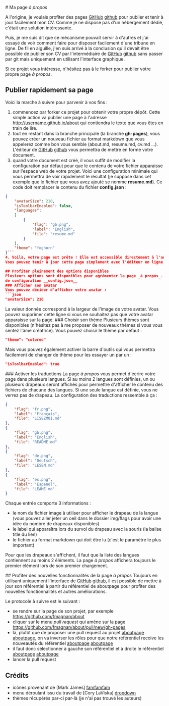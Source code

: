# Ma page _à propos_

A l'origine, je voulais profiter des pages [GitHub] [github] pour publier et tenir à jour
facilement mon CV. Comme je ne dispose pas d'un hébergement dédié, c'était une solution intéressante.

Puis, je me suis dit que ce mécanisme pouvait servir à d'autres et j'ai essayé de voir comment faire pour disposer
facilement d'une tribune en ligne. De fil en aiguille, j'en suis arrivé à la conclusion qu'il devait être possible de
publier son CV par l'intermédiaire de [GitHub] [github] sans passer par git mais uniquement en utilisant
l'interface graphique.

Si ce projet vous intéresse, n'hésitez pas à le forker pour publier votre propre page _à propos_.

## Publier rapidement sa page

Voici la marche à suivre pour parvenir à vos fins :

1. commencez par forker ce projet pour obtenir votre propre dépôt. Cette simple action va publier une page à l'adresse
http://username.github.io/about qui contiendra le texte que vous êtes en train de lire.
2. tout en restant dans la branche principale (la branche __gh-pages__), vous pouvez créer un nouveau fichier au format
markdown que vous appelerez comme bon vous semble (about.md, resume.md, cv.md ...). L'éditeur de [GitHub] [github]
vous permettra de mettre en forme votre document.
3. quand votre document est créé, il vous suffit de modifier la configuration par défaut pour que le contenu de votre
fichier apparaisse sur l'espace web de votre projet. Voici une configuration minimale qui vous permettra de voir
rapidement le résultat (je suppose dans cet exemple que le fichier que vous avez ajouté se nomme __resume.md__). Ce
code doit remplacer le contenu du fichier __config.json__ :
```json
{
    "avatarSize": 210,
    "isToolbarEnabled": false,
    "languages":
    [
        {
            "flag": "gb.png",
            "label": "English",
            "file": "resume.md"
        }
    ],
    "theme": "foghorn"
}```
4. Voilà, votre page est prête ! Elle est accessible directement à l'adresse http://username.github.io/about.
Vous pouvez tenir à jour cette page simplement avec l'éditeur en ligne de [GitHub] [github].

## Profiter pleinement des options disponibles
Plusieurs options sont disponibles pour agrémenter la page _à propos_. Elles sont contenues dans le fichier
de configuration __config.json__
### Afficher son avatar
Vous pouvez décider d'afficher votre avatar :
```json
"avatarSize": 210
```
La valeur donnée correspond à la largeur de l'image de votre avatar. Vous
pouvez supprimer cette ligne si vous ne souhaitez pas que votre avatar apparaisse sur la page.
### Choisir son thème
Plusieurs thèmes sont disponibles (n'hésitez pas à me proposer de nouveaux thèmes si vous vous sentez l'âme
créatrice). Vous pouvez choisir le thème par défaut :
```json
"theme": "colored"
```
Mais vous pouvez également activer la barre d'outils qui vous permettra facilement de changer de thème pour les
essayer un par un :
```json
"isToolbarEnabled": true
```
### Activer les traductions
La page _à propos_ vous permet d'écrire votre page dans plusieurs langues. Si au moins 2 langues sont définies, un
ou plusieurs drapeaux seront affichés pour permettre d'afficher le contenu des fichiers de chacune des langues. Si une
seule langue est définie, vous ne verrez pas de drapeau.
La configuration des traductions ressemble à ça :
```json
{
    "flag": "fr.png",
    "label": "Français",
    "file": "LISEZMOI.md"
},
{
    "flag": "gb.png",
    "label": "English",
    "file": "README.md"
},
{
    "flag": "de.png",
    "label": "Deutsch",
    "file": "LESEN.md"
},
{
    "flag": "es.png",
    "label": "Espanol",
    "file": "LEAME.md"
}
```
Chaque entrée comporte 3 informations :

  * le nom du fichier image à utiliser pour afficher le drapeau de la langue (vous pouvez aller jeter un oeil dans
  le dossier img/flags pour avoir une idée du nombre de drapeaux disponibles)
  * le label qui apparaîtra lors du survol du drapeau avec la souris (la balise title du lien)
  * le fichier au format markdown qui doit être lu (c'est le paramètre le plus important)

Pour que les drapeaux s'affichent, il faut que la liste des langues contiennent au moins 2 éléments. La page _à propos_
affichera toujours le premier élément lors de son premier chargement.

## Profiter des nouvelles fonctionnalités de la page _à propos_
Toujours en utilisant uniquement l'interface de [GitHub] [github], il est possible de mettre à jour son référentiel à partir
du référentiel de aboutpage pour profiter des nouvelles fonctionnalités et autres améliorations.

Le protocole à suivre est le suivant :

  * se rendre sur la page de son projet, par exemple https://github.com/fmagnan/about
  * cliquer sur le menu _pull request_ qui amène sur la page https://github.com/fmagnan/about/pull/new/gh-pages
  * là, plutôt que de proposer une pull request au projet [aboutpage] [aboutpage], on va inverser les rôles pour
  que notre référentiel recoive les nouveautés du référentiel [aboutpage] [aboutpage]
  * il faut donc sélectionner à gauche son référentiel et à droite le référentiel [aboutpage] [aboutpage]
  * lancer la pull request

## Crédits

  * icônes provenant de [Mark James] [famfamfam]
  * menu déroulant issu du travail de [Cory LaViska] [dropdown]
  * thèmes récupérés par-ci par-là (je n'ai pas trouvé les auteurs)

[github]: https://github.com
[famfamfam]: http://www.famfamfam.com
[dropdown]: http://labs.abeautifulsite.net/jquery-dropdown/
[aboutpage]: https://github.com/aboutpage/about
